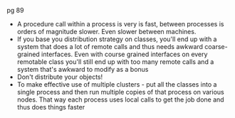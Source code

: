 
pg 89
- A procedure call within a process is very is fast, between processes is orders of magnitude slower. Even slower between machines.
- If you base you distribution strategy on classes, you'll end up with a system that does a lot of remote calls and thus needs awkward coarse-grained interfaces. Even with course grained interfaces on every remotable class you'll still end up with too many remote calls and a system that's awkward to modify as a bonus
- Don't distribute your objects!
- To make effective use of multiple clusters - put all the classes into a single process and then run multiple copies of that process on various nodes. That way each process uses local calls to get the job done and thus does things faster
